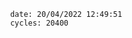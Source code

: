 

                date: 20/04/2022 12:49:51
                cycles: 20400

                         